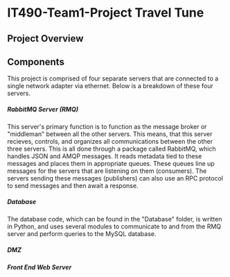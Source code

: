 # IT490-Team1-Project Travel Tune

## Project Overview


## Components
This project is comprised of four separate servers that are connected to a single network adapter via ethernet. Below is a breakdown of these four servers.

##### RabbitMQ Server (RMQ)
This server's primary function is to function as the message broker or "middleman" between all the other servers. This means, that this server recieves, controls, and organizes all communications between the other three servers. This is all done through a package called RabbitMQ, which handles JSON and AMQP messages. It reads metadata tied to these messages and places them in appropriate queues. These queues line up messages for the servers that are listening on them (consumers). The servers sending these messages (publishers) can also use an RPC protocol to send messages and then await a response.   

##### Database
The database code, which can be found in the "Database" folder, is written in Python, and uses several modules to communicate to and from the RMQ server and perform queries to the MySQL database. 

##### DMZ


##### Front End Web Server


